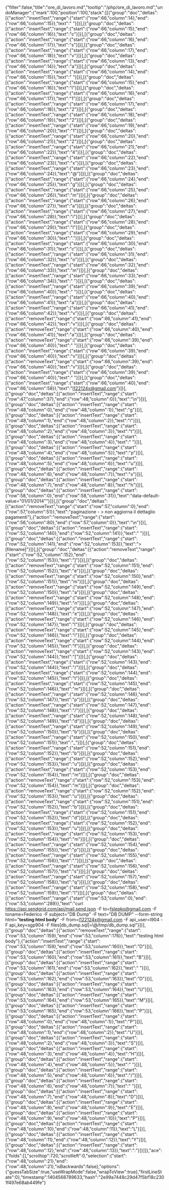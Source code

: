 {"filter":false,"title":"ore_di_lavoro.md","tooltip":"/php/ore_di_lavoro.md","undoManager":{"mark":100,"position":100,"stack":[[{"group":"doc","deltas":[{"action":"insertText","range":{"start":{"row":66,"column":14},"end":{"row":66,"column":15}},"text":" "}]}],[{"group":"doc","deltas":[{"action":"insertText","range":{"start":{"row":66,"column":15},"end":{"row":66,"column":16}},"text":"c"}]}],[{"group":"doc","deltas":[{"action":"insertText","range":{"start":{"row":66,"column":16},"end":{"row":66,"column":17}},"text":"s"}]}],[{"group":"doc","deltas":[{"action":"insertText","range":{"start":{"row":66,"column":17},"end":{"row":66,"column":18}},"text":"v"}]}],[{"group":"doc","deltas":[{"action":"insertText","range":{"start":{"row":66,"column":13},"end":{"row":66,"column":14}},"text":"a"}]}],[{"group":"doc","deltas":[{"action":"insertText","range":{"start":{"row":66,"column":14},"end":{"row":66,"column":15}},"text":" "}]}],[{"group":"doc","deltas":[{"action":"insertText","range":{"start":{"row":66,"column":15},"end":{"row":66,"column":16}},"text":"l"}]}],[{"group":"doc","deltas":[{"action":"insertText","range":{"start":{"row":66,"column":16},"end":{"row":66,"column":17}},"text":"1"}]}],[{"group":"doc","deltas":[{"action":"insertText","range":{"start":{"row":66,"column":17},"end":{"row":66,"column":18}},"text":"2"}]}],[{"group":"doc","deltas":[{"action":"insertText","range":{"start":{"row":66,"column":18},"end":{"row":66,"column":19}},"text":"2"}]}],[{"group":"doc","deltas":[{"action":"insertText","range":{"start":{"row":66,"column":19},"end":{"row":66,"column":20}},"text":"1"}]}],[{"group":"doc","deltas":[{"action":"insertText","range":{"start":{"row":66,"column":20},"end":{"row":66,"column":21}},"text":"2"}]}],[{"group":"doc","deltas":[{"action":"insertText","range":{"start":{"row":66,"column":21},"end":{"row":66,"column":22}},"text":"4"}]}],[{"group":"doc","deltas":[{"action":"insertText","range":{"start":{"row":66,"column":22},"end":{"row":66,"column":23}},"text":"x"}]}],[{"group":"doc","deltas":[{"action":"insertText","range":{"start":{"row":66,"column":23},"end":{"row":66,"column":24}},"text":"@"}]}],[{"group":"doc","deltas":[{"action":"insertText","range":{"start":{"row":66,"column":24},"end":{"row":66,"column":25}},"text":"g"}]}],[{"group":"doc","deltas":[{"action":"insertText","range":{"start":{"row":66,"column":25},"end":{"row":66,"column":26}},"text":"m"}]}],[{"group":"doc","deltas":[{"action":"insertText","range":{"start":{"row":66,"column":26},"end":{"row":66,"column":27}},"text":"a"}]}],[{"group":"doc","deltas":[{"action":"insertText","range":{"start":{"row":66,"column":27},"end":{"row":66,"column":28}},"text":"i"}]}],[{"group":"doc","deltas":[{"action":"insertText","range":{"start":{"row":66,"column":28},"end":{"row":66,"column":29}},"text":"l"}]}],[{"group":"doc","deltas":[{"action":"insertText","range":{"start":{"row":66,"column":29},"end":{"row":66,"column":30}},"text":"."}]}],[{"group":"doc","deltas":[{"action":"insertText","range":{"start":{"row":66,"column":30},"end":{"row":66,"column":31}},"text":"c"}]}],[{"group":"doc","deltas":[{"action":"insertText","range":{"start":{"row":66,"column":31},"end":{"row":66,"column":32}},"text":"o"}]}],[{"group":"doc","deltas":[{"action":"insertText","range":{"start":{"row":66,"column":32},"end":{"row":66,"column":33}},"text":"m"}]}],[{"group":"doc","deltas":[{"action":"insertText","range":{"start":{"row":66,"column":33},"end":{"row":66,"column":34}},"text":" "}]}],[{"group":"doc","deltas":[{"action":"insertText","range":{"start":{"row":66,"column":39},"end":{"row":66,"column":40}},"text":" "}]}],[{"group":"doc","deltas":[{"action":"insertText","range":{"start":{"row":66,"column":40},"end":{"row":66,"column":41}},"text":"a"}]}],[{"group":"doc","deltas":[{"action":"insertText","range":{"start":{"row":66,"column":41},"end":{"row":66,"column":42}},"text":"v"}]}],[{"group":"doc","deltas":[{"action":"removeText","range":{"start":{"row":66,"column":41},"end":{"row":66,"column":42}},"text":"v"}]}],[{"group":"doc","deltas":[{"action":"removeText","range":{"start":{"row":66,"column":40},"end":{"row":66,"column":41}},"text":"a"}]}],[{"group":"doc","deltas":[{"action":"removeText","range":{"start":{"row":66,"column":39},"end":{"row":66,"column":40}},"text":" "}]}],[{"group":"doc","deltas":[{"action":"insertText","range":{"start":{"row":66,"column":39},"end":{"row":66,"column":40}},"text":"v"}]}],[{"group":"doc","deltas":[{"action":"removeText","range":{"start":{"row":66,"column":39},"end":{"row":66,"column":40}},"text":"v"}]}],[{"group":"doc","deltas":[{"action":"insertText","range":{"start":{"row":66,"column":39},"end":{"row":66,"column":40}},"text":" "}]}],[{"group":"doc","deltas":[{"action":"insertText","range":{"start":{"row":66,"column":40},"end":{"row":66,"column":58}},"text":"l122124x@gmail.com"}]}],[{"group":"doc","deltas":[{"action":"insertText","range":{"start":{"row":47,"column":37},"end":{"row":48,"column":0}},"text":"\n"}]}],[{"group":"doc","deltas":[{"action":"insertText","range":{"start":{"row":48,"column":0},"end":{"row":48,"column":1}},"text":"g"}]}],[{"group":"doc","deltas":[{"action":"insertText","range":{"start":{"row":48,"column":1},"end":{"row":48,"column":2}},"text":"i"}]}],[{"group":"doc","deltas":[{"action":"insertText","range":{"start":{"row":48,"column":2},"end":{"row":48,"column":3}},"text":"t"}]}],[{"group":"doc","deltas":[{"action":"insertText","range":{"start":{"row":48,"column":3},"end":{"row":48,"column":4}},"text":" "}]}],[{"group":"doc","deltas":[{"action":"insertText","range":{"start":{"row":48,"column":4},"end":{"row":48,"column":5}},"text":"p"}]}],[{"group":"doc","deltas":[{"action":"insertText","range":{"start":{"row":48,"column":5},"end":{"row":48,"column":6}},"text":"u"}]}],[{"group":"doc","deltas":[{"action":"insertText","range":{"start":{"row":48,"column":6},"end":{"row":48,"column":7}},"text":"s"}]}],[{"group":"doc","deltas":[{"action":"insertText","range":{"start":{"row":48,"column":7},"end":{"row":48,"column":8}},"text":"h"}]}],[{"group":"doc","deltas":[{"action":"insertText","range":{"start":{"row":58,"column":0},"end":{"row":58,"column":31}},"text":"data-default-value=\"01/01/2014\""}]}],[{"group":"doc","deltas":[{"action":"removeText","range":{"start":{"row":57,"column":0},"end":{"row":57,"column":51}},"text":"paginazione - > non aggiorna il dettaglio pagamenti"},{"action":"removeText","range":{"start":{"row":56,"column":80},"end":{"row":57,"column":0}},"text":"\n"}]}],[{"group":"doc","deltas":[{"action":"insertText","range":{"start":{"row":52,"column":140},"end":{"row":52,"column":141}},"text":" "}]}],[{"group":"doc","deltas":[{"action":"insertText","range":{"start":{"row":52,"column":141},"end":{"row":52,"column":153}},"text":"> [filename]"}]}],[{"group":"doc","deltas":[{"action":"removeText","range":{"start":{"row":52,"column":152},"end":{"row":52,"column":153}},"text":"]"}]}],[{"group":"doc","deltas":[{"action":"removeText","range":{"start":{"row":52,"column":151},"end":{"row":52,"column":152}},"text":"e"}]}],[{"group":"doc","deltas":[{"action":"removeText","range":{"start":{"row":52,"column":150},"end":{"row":52,"column":151}},"text":"m"}]}],[{"group":"doc","deltas":[{"action":"removeText","range":{"start":{"row":52,"column":149},"end":{"row":52,"column":150}},"text":"a"}]}],[{"group":"doc","deltas":[{"action":"removeText","range":{"start":{"row":52,"column":148},"end":{"row":52,"column":149}},"text":"n"}]}],[{"group":"doc","deltas":[{"action":"removeText","range":{"start":{"row":52,"column":147},"end":{"row":52,"column":148}},"text":"e"}]}],[{"group":"doc","deltas":[{"action":"removeText","range":{"start":{"row":52,"column":146},"end":{"row":52,"column":147}},"text":"l"}]}],[{"group":"doc","deltas":[{"action":"removeText","range":{"start":{"row":52,"column":145},"end":{"row":52,"column":146}},"text":"i"}]}],[{"group":"doc","deltas":[{"action":"removeText","range":{"start":{"row":52,"column":144},"end":{"row":52,"column":145}},"text":"f"}]}],[{"group":"doc","deltas":[{"action":"removeText","range":{"start":{"row":52,"column":143},"end":{"row":52,"column":144}},"text":"["}]}],[{"group":"doc","deltas":[{"action":"insertText","range":{"start":{"row":52,"column":143},"end":{"row":52,"column":144}},"text":"/"}]}],[{"group":"doc","deltas":[{"action":"insertText","range":{"start":{"row":52,"column":144},"end":{"row":52,"column":145}},"text":"t"}]}],[{"group":"doc","deltas":[{"action":"insertText","range":{"start":{"row":52,"column":145},"end":{"row":52,"column":146}},"text":"m"}]}],[{"group":"doc","deltas":[{"action":"insertText","range":{"start":{"row":52,"column":146},"end":{"row":52,"column":147}},"text":"p"}]}],[{"group":"doc","deltas":[{"action":"insertText","range":{"start":{"row":52,"column":147},"end":{"row":52,"column":148}},"text":"/"}]}],[{"group":"doc","deltas":[{"action":"insertText","range":{"start":{"row":52,"column":148},"end":{"row":52,"column":149}},"text":"d"}]}],[{"group":"doc","deltas":[{"action":"insertText","range":{"start":{"row":52,"column":149},"end":{"row":52,"column":150}},"text":"b"}]}],[{"group":"doc","deltas":[{"action":"insertText","range":{"start":{"row":52,"column":150},"end":{"row":52,"column":151}},"text":"_"}]}],[{"group":"doc","deltas":[{"action":"insertText","range":{"start":{"row":52,"column":151},"end":{"row":52,"column":152}},"text":"b"}]}],[{"group":"doc","deltas":[{"action":"insertText","range":{"start":{"row":52,"column":152},"end":{"row":52,"column":153}},"text":"u"}]}],[{"group":"doc","deltas":[{"action":"insertText","range":{"start":{"row":52,"column":153},"end":{"row":52,"column":154}},"text":"m"}]}],[{"group":"doc","deltas":[{"action":"removeText","range":{"start":{"row":52,"column":153},"end":{"row":52,"column":154}},"text":"m"}]}],[{"group":"doc","deltas":[{"action":"removeText","range":{"start":{"row":52,"column":152},"end":{"row":52,"column":153}},"text":"u"}]}],[{"group":"doc","deltas":[{"action":"removeText","range":{"start":{"row":52,"column":151},"end":{"row":52,"column":152}},"text":"b"}]}],[{"group":"doc","deltas":[{"action":"insertText","range":{"start":{"row":52,"column":151},"end":{"row":52,"column":152}},"text":"d"}]}],[{"group":"doc","deltas":[{"action":"insertText","range":{"start":{"row":52,"column":152},"end":{"row":52,"column":153}},"text":"u"}]}],[{"group":"doc","deltas":[{"action":"insertText","range":{"start":{"row":52,"column":153},"end":{"row":52,"column":154}},"text":"m"}]}],[{"group":"doc","deltas":[{"action":"insertText","range":{"start":{"row":52,"column":154},"end":{"row":52,"column":155}},"text":"p"}]}],[{"group":"doc","deltas":[{"action":"insertText","range":{"start":{"row":52,"column":155},"end":{"row":52,"column":156}},"text":"."}]}],[{"group":"doc","deltas":[{"action":"insertText","range":{"start":{"row":52,"column":156},"end":{"row":52,"column":157}},"text":"s"}]}],[{"group":"doc","deltas":[{"action":"insertText","range":{"start":{"row":52,"column":157},"end":{"row":52,"column":158}},"text":"q"}]}],[{"group":"doc","deltas":[{"action":"insertText","range":{"start":{"row":52,"column":158},"end":{"row":52,"column":159}},"text":"l"}]}],[{"group":"doc","deltas":[{"action":"insertText","range":{"start":{"row":53,"column":0},"end":{"row":53,"column":289}},"text":"curl https://api.sendgrid.com/api/mail.send.json -F to=fslepko@gmail.com -F toname=Federico -F subject=\"DB Dump\" -F text=\"DB DUMP\" --form-string html=\"<strong>testing html body</strong>\" -F from=l122124x@gmail.com -F api_user=l904 -F api_key=sgp904 -F files[db_dump.sql]=\\@/tmp/db_dump.sql"}]}],[{"group":"doc","deltas":[{"action":"removeText","range":{"start":{"row":53,"column":159},"end":{"row":53,"column":176}},"text":"testing html body"},{"action":"insertText","range":{"start":{"row":53,"column":159},"end":{"row":53,"column":160}},"text":"D"}]}],[{"group":"doc","deltas":[{"action":"insertText","range":{"start":{"row":53,"column":160},"end":{"row":53,"column":161}},"text":"B"}]}],[{"group":"doc","deltas":[{"action":"insertText","range":{"start":{"row":53,"column":161},"end":{"row":53,"column":162}},"text":" "}]}],[{"group":"doc","deltas":[{"action":"insertText","range":{"start":{"row":53,"column":162},"end":{"row":53,"column":163}},"text":"D"}]}],[{"group":"doc","deltas":[{"action":"insertText","range":{"start":{"row":53,"column":163},"end":{"row":53,"column":164}},"text":"U"}]}],[{"group":"doc","deltas":[{"action":"insertText","range":{"start":{"row":53,"column":164},"end":{"row":53,"column":165}},"text":"M"}]}],[{"group":"doc","deltas":[{"action":"insertText","range":{"start":{"row":53,"column":165},"end":{"row":53,"column":166}},"text":"P"}]}],[{"group":"doc","deltas":[{"action":"insertText","range":{"start":{"row":48,"column":0},"end":{"row":48,"column":1}},"text":"P"}]}],[{"group":"doc","deltas":[{"action":"insertText","range":{"start":{"row":48,"column":1},"end":{"row":48,"column":2}},"text":"U"}]}],[{"group":"doc","deltas":[{"action":"insertText","range":{"start":{"row":48,"column":2},"end":{"row":48,"column":3}},"text":"S"}]}],[{"group":"doc","deltas":[{"action":"insertText","range":{"start":{"row":48,"column":3},"end":{"row":48,"column":4}},"text":"H"}]}],[{"group":"doc","deltas":[{"action":"insertText","range":{"start":{"row":48,"column":4},"end":{"row":48,"column":5}},"text":" "}]}],[{"group":"doc","deltas":[{"action":"insertText","range":{"start":{"row":48,"column":5},"end":{"row":48,"column":6}},"text":"/"}]}],[{"group":"doc","deltas":[{"action":"insertText","range":{"start":{"row":48,"column":6},"end":{"row":48,"column":7}},"text":" "}]}],[{"group":"doc","deltas":[{"action":"insertText","range":{"start":{"row":48,"column":7},"end":{"row":48,"column":8}},"text":"D"}]}],[{"group":"doc","deltas":[{"action":"insertText","range":{"start":{"row":48,"column":8},"end":{"row":48,"column":9}},"text":"E"}]}],[{"group":"doc","deltas":[{"action":"insertText","range":{"start":{"row":48,"column":9},"end":{"row":48,"column":10}},"text":"P"}]}],[{"group":"doc","deltas":[{"action":"insertText","range":{"start":{"row":48,"column":10},"end":{"row":48,"column":11}},"text":"L"}]}],[{"group":"doc","deltas":[{"action":"insertText","range":{"start":{"row":48,"column":11},"end":{"row":48,"column":12}},"text":"Y"}]}],[{"group":"doc","deltas":[{"action":"insertText","range":{"start":{"row":48,"column":12},"end":{"row":48,"column":13}},"text":":"}]}]]},"ace":{"folds":[],"scrolltop":720,"scrollleft":0,"selection":{"start":{"row":48,"column":21},"end":{"row":48,"column":21},"isBackwards":false},"options":{"guessTabSize":true,"useWrapMode":false,"wrapToView":true},"firstLineState":0},"timestamp":1404568789633,"hash":"2e99a7448c29d47f5bf18c2301f497e68ab449fe"}